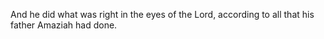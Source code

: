And he did what was right in the eyes of the Lord, according to all that his father Amaziah had done.
